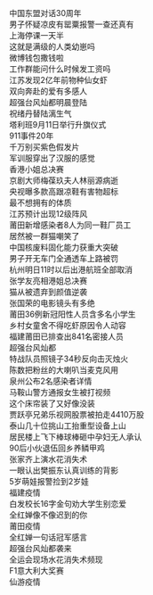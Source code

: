 中国东盟对话30周年  
男子怀疑凉皮有罂粟报警一查还真有  
上海停课一天半  
这就是满级的人类幼崽吗  
微博钱包撒钱啦  
工作群能问什么时候发工资吗  
江苏发现2亿年前物种仙女虾  
双向奔赴的爱有多感人  
超强台风灿都明晨登陆  
祝绪丹替陆漓生气  
塔利班9月11日举行升旗仪式  
911事件20年  
千万别买紫色假发片  
军训服穿出了汉服的感觉  
香港小姐总决赛  
京剧大师梅葆玖夫人林丽源病逝  
央视曝多款高跟凉鞋有害物超标  
最不想拥有的体质  
江苏预计出现12级阵风  
莆田新增感染者8人为同一鞋厂员工  
居然被一群猫嘲笑了  
中国核废料固化能力获重大突破  
男子开无车门全通透车上路被罚  
杭州明日11时以后出港航班全部取消  
张学友亮相港姐总决赛  
猫从被遗弃到颜值逆袭  
张国荣的电影镜头有多绝  
莆田36例新冠阳性人员含多名小学生  
乡村女童舍不得吃虾原因令人动容  
福建莆田已排查出841名密接人员  
超强台风灿都  
特战队员照镜子34秒反向击灭烛火  
陈数把粉丝的大喇叭当麦克风用  
泉州公布2名感染者详情  
马鞍山警方通报女生被打视频  
这个床帘装了又好像没装  
贾跃亭兄弟乐视网股票被拍走4410万股  
泰山几十位挑山工抬重型设备上山  
居民楼上飞下棒球棒砸中孕妇无人承认  
90后小伙退伍回乡养鳞甲鸡  
张家齐上演水花消失术  
一眼认出樊振东认真训练的背影  
5岁萌娃报警捡到2岁娃  
福建疫情  
白发校长16字金句劝大学生别恋爱  
全红婵像不像迟到的你  
莆田疫情  
全红婵一句话冠军感言  
超强台风灿都袭来  
全运会现场水花消失术频现  
F1意大利大奖赛  
仙游疫情  
